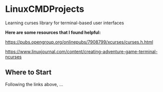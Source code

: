 # LinuxCMDProjects
Learning curses library for terminal-based user interfaces

**Here are some resources that I found helpful:**

https://pubs.opengroup.org/onlinepubs/7908799/xcurses/curses.h.html

https://www.linuxjournal.com/content/creating-adventure-game-terminal-ncurses


## Where to Start

Following the links above, ...
